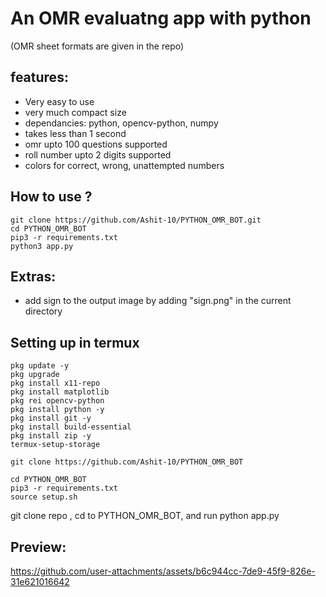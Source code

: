 <h1>An OMR evaluatng app with python</h1>

(OMR sheet formats are given in the repo)

<h2>features:</h2>

- Very easy to use
- very much compact size
- dependancies: python, opencv-python, numpy
- takes less than 1 second
- omr upto 100 questions supported
- roll number upto 2 digits supported
- colors for correct, wrong, unattempted numbers

<h2>How to use ?</h2>

```
git clone https://github.com/Ashit-10/PYTHON_OMR_BOT.git
cd PYTHON_OMR_BOT
pip3 -r requirements.txt
python3 app.py
```


<h2>Extras:</h2>

- add sign to the output image by adding "sign.png" in the current directory

<h2>Setting up in termux</h2>

```
pkg update -y
pkg upgrade
pkg install x11-repo
pkg install matplotlib
pkg rei opencv-python
pkg install python -y
pkg install git -y
pkg install build-essential
pkg install zip -y
termux-setup-storage

git clone https://github.com/Ashit-10/PYTHON_OMR_BOT

cd PYTHON_OMR_BOT
pip3 -r requirements.txt
source setup.sh
```
git clone repo , cd to PYTHON_OMR_BOT, and run python app.py
<h2>Preview:</h2>

https://github.com/user-attachments/assets/b6c944cc-7de9-45f9-826e-31e621016642
